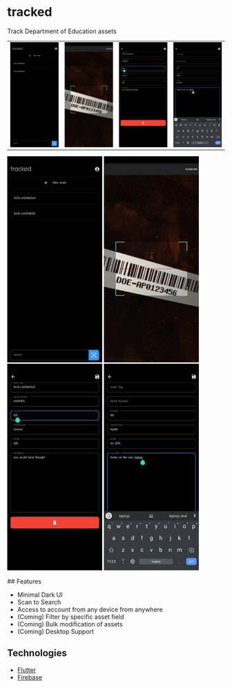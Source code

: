 # tracked

Track Department of Education assets

|                                 |                                 |                                 |                                 |
| ------------------------------- | ------------------------------- | ------------------------------- | ------------------------------- |
| ![ss](./docs/screenshots/1.jpg) | ![ss](./docs/screenshots/2.jpg) | ![ss](./docs/screenshots/4.jpg) | ![ss](./docs/screenshots/5.jpg) |

<p float="left">
  <img src="./docs/screenshots/1.jpg" width="220"/>
  <img src="./docs/screenshots/2.jpg" width="220"/>
  <img src="./docs/screenshots/4.jpg" width="220"/>
  <img src="./docs/screenshots/5.jpg" width="220"/>
</p>
## Features

- Minimal Dark UI
- Scan to Search
- Access to account from any device from anywhere
- (Coming) Filter by specific asset field
- (Coming) Bulk modification of assets
- (Coming) Desktop Support

## Technologies

- [Flutter](https://flutter.dev)
- [Firebase](http://firebase.google.com)
